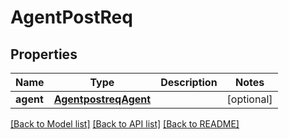 # AgentPostReq

## Properties
Name | Type | Description | Notes
------------ | ------------- | ------------- | -------------
**agent** | [**AgentpostreqAgent**](AgentpostreqAgent.md) |  | [optional] 

[[Back to Model list]](../README.md#documentation-for-models) [[Back to API list]](../README.md#documentation-for-api-endpoints) [[Back to README]](../README.md)


